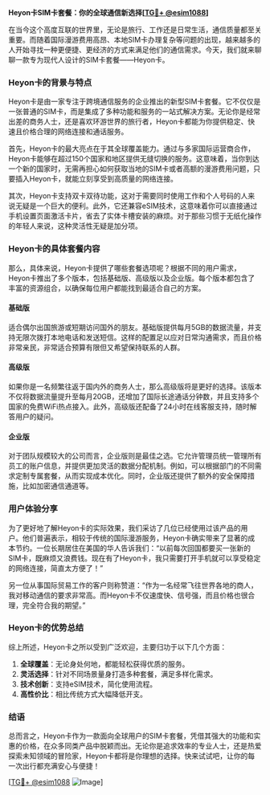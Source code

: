 **Heyon卡SIM卡套餐：你的全球通信新选择[[TG💪+ @esim1088](https://t.me/s/esim1088)]**

在当今这个高度互联的世界里，无论是旅行、工作还是日常生活，通信质量都至关重要。而随着国际漫游费用高昂、本地SIM卡办理复杂等问题的出现，越来越多的人开始寻找一种更便捷、更经济的方式来满足他们的通信需求。今天，我们就来聊聊一款专为现代人设计的SIM卡套餐——Heyon卡。

### Heyon卡的背景与特点

Heyon卡是由一家专注于跨境通信服务的企业推出的新型SIM卡套餐。它不仅仅是一张普通的SIM卡，而是集成了多种功能和服务的一站式解决方案。无论你是经常出差的商务人士，还是喜欢环游世界的旅行者，Heyon卡都能为你提供稳定、快速且价格合理的网络连接和通话服务。

首先，Heyon卡的最大亮点在于其全球覆盖能力。通过与多家国际运营商合作，Heyon卡能够在超过150个国家和地区提供无缝切换的服务。这意味着，当你到达一个新的国家时，无需再担心如何获取当地的SIM卡或者高额的漫游费用问题，只要插入Heyon卡，就能立刻享受到高质量的网络连接。

其次，Heyon卡支持双卡双待功能，这对于需要同时使用工作和个人号码的人来说无疑是一个巨大的便利。此外，它还兼容eSIM技术，这意味着你可以直接通过手机设置页面激活卡片，省去了实体卡槽安装的麻烦。对于那些习惯于无纸化操作的年轻人来说，这种灵活性无疑是加分项。

### Heyon卡的具体套餐内容

那么，具体来说，Heyon卡提供了哪些套餐选项呢？根据不同的用户需求，Heyon卡推出了多个版本，包括基础版、高级版以及企业版。每个版本都包含了丰富的资源组合，以确保每位用户都能找到最适合自己的方案。

#### 基础版
适合偶尔出国旅游或短期访问国外的朋友。基础版提供每月5GB的数据流量，并支持无限次拨打本地电话和发送短信。这样的配置足以应对日常沟通需求，而且价格非常亲民，非常适合预算有限但又希望保持联系的人群。

#### 高级版
如果你是一名频繁往返于国内外的商务人士，那么高级版将是更好的选择。该版本不仅将数据流量提升至每月20GB，还增加了国际长途通话分钟数，并且支持多个国家的免费WiFi热点接入。此外，高级版还配备了24小时在线客服支持，随时解答用户的疑问。

#### 企业版
对于团队规模较大的公司而言，企业版则是最佳之选。它允许管理员统一管理所有员工的账户信息，并提供更加灵活的数据分配机制。例如，可以根据部门的不同需求定制专属套餐，从而实现成本优化。同时，企业版还提供了额外的安全保障措施，比如加密通信通道等。

### 用户体验分享

为了更好地了解Heyon卡的实际效果，我们采访了几位已经使用过该产品的用户。他们普遍表示，相较于传统的国际漫游服务，Heyon卡确实带来了显著的成本节约。一位长期居住在美国的华人告诉我们：“以前每次回国都要买一张新的SIM卡，既麻烦又浪费钱。现在有了Heyon卡，我只需要打开手机就可以享受稳定的网络连接，简直太方便了！”

另一位从事国际贸易工作的客户则称赞道：“作为一名经常飞往世界各地的商人，我对移动通信的要求非常高。而Heyon卡不仅速度快、信号强，而且价格也很合理，完全符合我的期望。”

### Heyon卡的优势总结

综上所述，Heyon卡之所以受到广泛欢迎，主要归功于以下几个方面：

1. **全球覆盖**：无论身处何地，都能轻松获得优质的服务。
2. **灵活选择**：针对不同场景量身打造多种套餐，满足多样化需求。
3. **技术创新**：支持eSIM技术，简化使用流程。
4. **高性价比**：相比传统方式大幅降低开支。

### 结语

总而言之，Heyon卡作为一款面向全球用户的SIM卡套餐，凭借其强大的功能和实惠的价格，在众多同类产品中脱颖而出。无论你是追求效率的专业人士，还是热爱探索未知领域的冒险家，Heyon卡都将是你理想的选择。快来试试吧，让你的每一次出行都充满安心与便捷！

[[TG💪+ @esim1088](https://t.me/s/esim1088) ![Image](https://i.postimg.cc/4NQfJmqS/Snipaste-2025-05-13-00-14-12.png)]